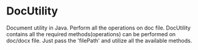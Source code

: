 # DocUtility
Document utility in Java. Perform all the operations on doc file.
DocUtility contains all the required methods(operations) can be performed on doc/docx file. Just pass the 'filePath' and utilize all the available methods.
